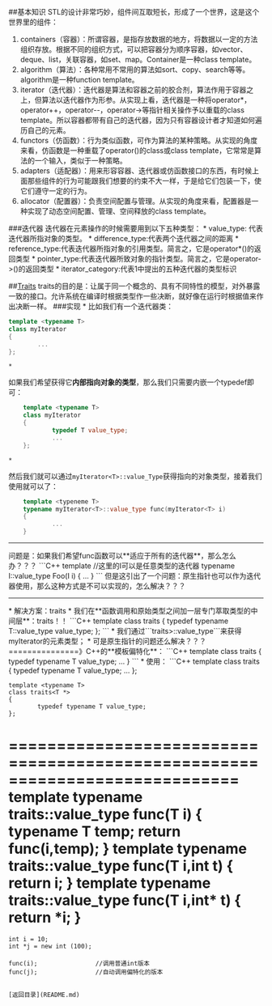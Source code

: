 ##基本知识
STL的设计非常巧妙，组件间互取短长，形成了一个世界，这是这个世界里的组件：
1. containers（容器）：所谓容器，是指存放数据的地方，将数据以一定的方法组织存放。根据不同的组织方式，可以把容器分为顺序容器，如vector、deque、list，关联容器，如set、map。Container是一种class template。
2. algorithm（算法）：各种常用不常用的算法如sort、copy、search等等。algorithm是一种function template。
3. iterator（迭代器）：迭代器是算法和容器之前的胶合剂，算法作用于容器之上，但算法以迭代器作为形参。从实现上看，迭代器是一种将operator*，operator++，operator--，operator->等指针相关操作予以重载的class template。所以容器都带有自己的迭代器，因为只有容器设计者才知道如何遍历自己的元素。
4. functors（仿函数）：行为类似函数，可作为算法的某种策略。从实现的角度来看，仿函数是一种重载了operator()的class或class template，它常常是算法的一个输入，类似于一种策略。
5. adapters（适配器）：用来形容容器、迭代器或仿函数接口的东西，有时候上面那些组件的行为可能跟我们想要的约束不大一样，于是给它们包装一下，使它们遵守一定的行为。
6. allocator（配置器）：负责空间配置与管理。从实现的角度来看，配置器是一种实现了动态空间配置、管理、空间释放的class template。
 
###迭代器
迭代器在元素操作的时候需要用到以下五种类型：
* 
value_type: 代表迭代器所指对象的类型。
* 
difference_type:代表两个迭代器之间的距离
* 
reference_type:代表迭代器所指对象的引用类型。简言之，它是operator*()的返回类型
* 
pointer_type:代表迭代器所致对象的指针类型。简言之，它是operator->()的返回类型
* 
iterator_category:代表1中提出的五种迭代器的类型标识

##[Traits](http://www.cnblogs.com/hush/archive/2004/03/10/2717.html)
traits的目的是：让属于同一个概念的、具有不同特性的模型，对外暴露一致的接口。允许系统在编译时根据类型作一些决断，就好像在运行时根据值来作出决断一样。
###实现
* 
比如我们有一个迭代器类：
```C++
template <typename T>
class myIterator
{
        ...
};
```
    * 
如果我们希望获得它**内部指向对象的类型**，那么我们只需要内嵌一个typedef即可：
```C++
    template <typename T>
    class myIterator
    {
            typedef T value_type;
            ...
    };
```
    * 
然后我们就可以通过```myIterator<T>::value_Type```获得指向的对象类型，接着我们使用就可以了：
```C++
    template <typeneme T>
    typename myIterator<T>::value_type func(myIterator<T> i)
    {
            ...
    }
```
<hr>
问题是：如果我们希望func函数可以**适应于所有的迭代器**，那么怎么办？？？
```C++
template <typename I>           //这里的I可以是任意类型的迭代器
typename I::value_type Foo(I i)
{
            ...
}
```
但是这引出了一个问题：原生指针也可以作为迭代器使用，那么这种方式是不可以实现的，怎么解决？？？
<hr>
* 
解决方案：traits
    * 
我们在**函数调用和原始类型之间加一层专门萃取类型的中间层**：traits！！
```C++
    template <typename T>
    class traits
    {
            typedef typename T::value_type value_type;
    };
```
    * 
我们通过```traits<myIterator<T>>::value_type```来获得myIterator的元素类型；
    * 
可是原生指针的问题还么解决？？？ ===============》C++的**模板偏特化**：
```C++
    template <typename T>
    class traits<T *>
    {
            typedef typename T value_type;
            ...
    }
```
* 
使用：
```C++
    template <typename T>
    class traits
    {
            typedef typename T value_type;
            ...
    };
    
    template <typename T>
    class traits<T *>
    {
            typedef typename T value_type;
    };
============================================================================
    template <typename T>
    typename traits<T>::value_type func(T i)
    {
            typename T temp;
            return func(i,temp);
    }
    template <typename T>
    typename traits<T>::value_type func(T i,int t)
    {
            return i;
    }
    template <typename T>
    typename traits<T>::value_type func(T i,int* t)
    {
            return *i;
    }
===========================================================================
    int i = 10;
    int *j = new int (100);
    　
    func(i);                //调用普通int版本
    func(j);                //自动调用偏特化的版本
```

[返回目录](README.md)